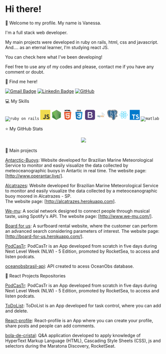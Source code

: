 # Hi there! <animated-image data-catalyst=""><a target="_blank" rel="noopener noreferrer" href="https://camo.githubusercontent.com/fb070d9f71a64edbafed08519130d75e7e0a0a69665d50d94ad095157f702e59/68747470733a2f2f6d656469612e67697068792e636f6d2f6d656469612f6d47634e6a736657416a593541455a4e77362f67697068792e676966" data-target="animated-image.originalLink" hidden=""><img src="https://camo.githubusercontent.com/fb070d9f71a64edbafed08519130d75e7e0a0a69665d50d94ad095157f702e59/68747470733a2f2f6d656469612e67697068792e636f6d2f6d656469612f6d47634e6a736657416a593541455a4e77362f67697068792e676966" width="50" data-canonical-src="https://media.giphy.com/media/mGcNjsfWAjY5AEZNw6/giphy.gif" style="max-width: 100%;" data-target="animated-image.originalImage" hidden=""></a>
 
<p align="left" dir="auto"> 
 <g-emoji class="g-emoji" alias="vulcan_salute" fallback-src="https://github.githubassets.com/images/icons/emoji/unicode/1f596.png">🖖</g-emoji> 
 Welcome to my profile. My name is Vanessa. 
</p>
 
<p align="left" dir="auto"> 
 I'm a full stack web developer. 
</p>

<p align="left" dir="auto">  
 My main projects were developed in ruby on rails, html, css and javascript.
 And.... as an eternal learner, I'm studying react JS.
 
 
</p>
 
<p align="left" dir="auto">  
 You can check here what I've been developing! 
</p>
 
<p align="left" dir="auto">   
 Feel free to use any of my codes and please, contact me if you have any comment or doubt. 
</p>

👀 Find me here!

[![Gmail Badge](https://img.shields.io/badge/-vanessabach.r@gmail.com-c14438?style=flat-square&logo=Gmail&logoColor=white&link=mailto:vanessabach.r@gmail.com)](mailto:vanessabach.r@gmail.com)
[![Linkedin Badge](https://img.shields.io/badge/-bachvanessa-blue?style=flat-square&logo=Linkedin&logoColor=white&link=https://www.linkedin.com/in/bachvanessa/)](https://www.linkedin.com/in/bachvanessa/)
[![GitHub](https://img.shields.io/badge/-GitHub-181717?style=flat-square&logo=github&logoColor=white&link=https://github.com/VanessaBach)](https://github.com/VanessaBach)


:computer: My Skills

<code><img height="32" src="https://upload.wikimedia.org/wikipedia/commons/1/16/Ruby_on_Rails-logo.png" alt="ruby on rails"/></code>
<code><img height="32" src="https://raw.githubusercontent.com/github/explore/80688e429a7d4ef2fca1e82350fe8e3517d3494d/topics/javascript/javascript.png" alt="Javascript"/></code>
<code><img height="32" src="https://raw.githubusercontent.com/github/explore/80688e429a7d4ef2fca1e82350fe8e3517d3494d/topics/nodejs/nodejs.png" alt="Nodejs"/></code>
<code><img height="32" src="https://raw.githubusercontent.com/github/explore/80688e429a7d4ef2fca1e82350fe8e3517d3494d/topics/html/html.png" alt="HTML5"/></code>
<code><img height="32" src="https://raw.githubusercontent.com/github/explore/80688e429a7d4ef2fca1e82350fe8e3517d3494d/topics/css/css.png" alt="CSS"/></code>
<code><img height="32" src="https://raw.githubusercontent.com/github/explore/80688e429a7d4ef2fca1e82350fe8e3517d3494d/topics/bootstrap/bootstrap.png" alt="Bootstrap"/></code>
<code><img height="32" src="https://raw.githubusercontent.com/github/explore/80688e429a7d4ef2fca1e82350fe8e3517d3494d/topics/mysql/mysql.png" alt="MySQL"/></code>
<code><img height="32" src="https://raw.githubusercontent.com/github/explore/80688e429a7d4ef2fca1e82350fe8e3517d3494d/topics/postgresql/postgresql.png" alt="PostegreSQL"/></code>
<code><img height="32" src="https://raw.githubusercontent.com/github/explore/80688e429a7d4ef2fca1e82350fe8e3517d3494d/topics/react/react.png" alt="react"/></code>
 <code><img height="32" src="https://raw.githubusercontent.com/github/explore/80688e429a7d4ef2fca1e82350fe8e3517d3494d/topics/typescript/typescript.png" alt="typescript"/></code>
<code><img height="32" src="https://upload.wikimedia.org/wikipedia/commons/2/21/Matlab_Logo.png" alt="matlab"/></code>


⭐ My GitHub Stats

<p align="center">
<a href="https://github.com/VanessaBach">
  <img height="180em" src="https://github-readme-stats-eight-theta.vercel.app/api/top-langs/?username=VanessaBach&layout=compact&langs_count=8&theme=dracula"/>
</a>
</p>


📎 Main projects

[Antarctic-Buoys](https://github.com/VanessaBach/Antarctic-Buoys): Website developed for Brazilian Marine Meteorological Service to monitor and easily visualize the data collected by meteoceanographic buoys in Antartic in real time. 
The website page: [http://www.operantar.live/].

[Alcatrazes](https://github.com/VanessaBach/Alcatrazes): Website developed for Brazilian Marine Meteorological Service to monitor and easily visualize the data collected by a meteoceanographic buoy moored in Alcatrazes - SP.  
The website page: [http://alcatrazes.herokuapp.com].

[We-mu](https://github.com/VanessaBach/wemu): A social network designed to connect people through musical taste, using Spotify's API.
The website page: [http://www.we-mu.com/].

[Board for us](https://github.com/VanessaBach/boards_for_us): A surfboard rental website, where the customer can perform an advanced search considering parameters of interest.
The website page: [http://board-for-us.herokuapp.com/].

[PodCasTr](https://github.com/VanessaBach/PodCasTr): PodCasTr is an App developed from scratch in five days during Next Level Week (NLW) - 5 Edition, promoted by RocketSea, to access and listen podcats.

[oceanobsbrasil-api](https://github.com/VanessaBach/oceanobsbrasil-api): API created to acess OceanObs database.


📎 React Projects Repositories

[PodCasTr](https://github.com/VanessaBach/PodCasTr): PodCasTr is an App developed from scratch in five days during Next Level Week (NLW) - 5 Edition, promoted by RocketSea, to access and listen podcats.

[ToDoList](https://github.com/VanessaBach/ToDoList): ToDoList is an App developed for task control, where you can add and delete.

[React-profile](https://github.com/VanessaBach/React-profile): React-profile is an App where you can create your profile, share posts and people can add comments. 

[bola-de-cristal](https://github.com/VanessaBach/bola-de-cristal): Q&A application developed to apply knowledge of HyperText Markup Language (HTML), Cascading Style Sheets (CSS), js and selectors during the Maratona Discovery, RocketSeat.


